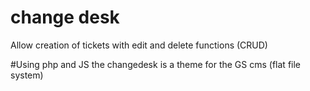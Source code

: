 
# change desk
Allow creation of tickets with edit and delete functions (CRUD)

#Using php and JS the changedesk is a theme for the GS cms (flat file system)





